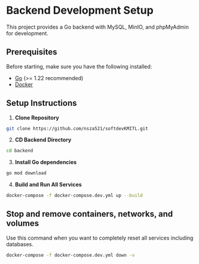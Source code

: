 # Backend Development Setup
This project provides a Go backend with MySQL, MinIO, and phpMyAdmin for development.


## Prerequisites
Before starting, make sure you have the following installed:
- [Go](https://golang.org/dl/) (>= 1.22 recommended)
- [Docker](https://docs.docker.com/get-docker/)


## Setup Instructions

1. **Clone Repository**
```bash
git clone https://github.com/nsza521/softdevKMITL.git
```

2. **CD Backend Directory**
```bash 
cd backend
```

3. **Install Go dependencies**
```bash
go mod download
``` 

4. **Build and Run All Services**
```bash
docker-compose -f docker-compose.dev.yml up --build
```


## Stop and remove containers, networks, and volumes
Use this command when you want to completely reset all services including databases.
```bash
docker-compose -f docker-compose.dev.yml down -v
```
